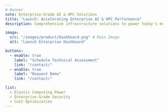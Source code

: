 ```yaml
---
# Banner
note: Enterprise-Grade AI & HPC Solutions
title: "Launch: Accelerating Enterprise AI & HPC Performance"
description: Comprehensive infrastructure solutions to power today's most demanding AI and high-performance computing workloads with seamless scaling between on-premise systems and cloud-based solutions.

image:
  src: "/images/product/Dashboard.png" # Main Image
  alt: "Launch Enterprise Dashboard"

buttons:
  - enable: true
    label: "Schedule Technical Assessment"
    link: "/contact/"
  - enable: true
    label: "Request Demo"
    link: "/contact/"

list:
  - Elastic Computing Power
  - Enterprise-Grade Security
  - Cost Optimization
---
```

